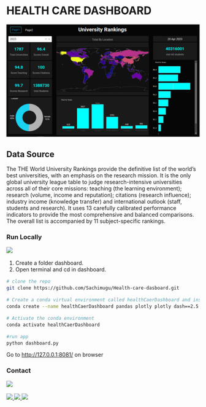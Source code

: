 # HEALTH CARE DASHBOARD

![dashboard](assets/db.png)

## Data Source

The THE World University Rankings provide the definitive list of the world’s best universities, with an emphasis on the research mission. It is the only global university league table to judge research-intensive universities across all of their core missions: teaching (the learning environment); research (volume, income and reputation); citations (research influence); industry income (knowledge transfer) and international outlook (staff, students and research). It uses 13 carefully calibrated performance indicators to provide the most comprehensive and balanced comparisons. The overall list is accompanied by 11 subject-specific rankings.

### Run Locally

![](https://img.shields.io/badge/Linux-FCC624?style=for-the-badge&logo=linux&logoColor=black)

1. Create a folder dashboard.
2. Open terminal and cd in dashboard.

```bash
# clone the repo
git clone https://github.com/Sachimugu/Health-care-dasboard.git
```

```bash
# Create a conda virtual environment called healthCaerDashboard and install all the packages
conda create --name healthCaerDashboard pandas plotly plotly dash==2.5.1 dash-bootstrap-components
```

```bash
# Activate the conda environment
conda activate healthCaerDashboard
```

```bash
#run app
python dashboard.py
```

Go to http://127.0.0.1:8081/ on browser

### Contact

<a href="mailto:sachiimugu@gmail.com"> ![](https://img.shields.io/badge/Gmail-D14836?style=for-the-badge&logo=gmail&logoColor=white) </a>

<a href="https://www.linkedin.com/in/achimugu-a-79aa8a18a/"> ![](https://img.shields.io/badge/LinkedIn-0077B5?style=for-the-badge&logo=linkedin&logoColor=white) </a>
<a href="https://twitter.com/achimugu_a"> ![](https://img.shields.io/badge/Twitter-1DA1F2?style=for-the-badge&logo=twitter&logoColor=white) </a>
<a href="https://medium.com/@sachimugu"> ![](https://img.shields.io/badge/Medium-12100E?style=for-the-badge&logo=medium&logoColor=white) </a>
